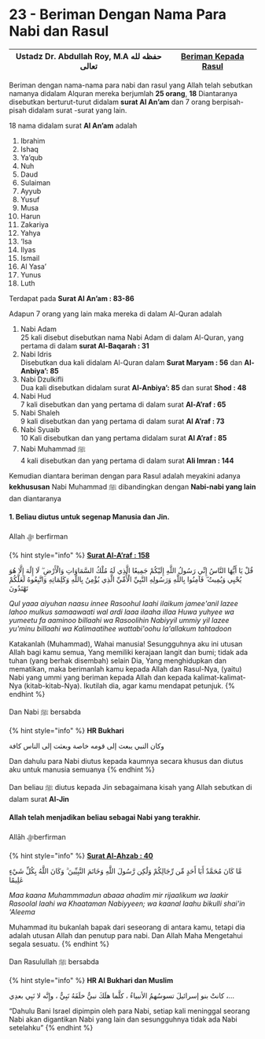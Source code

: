 # 23 - Beriman Dengan Nama Para Nabi dan Rasul

| Ustadz Dr. Abdullah Roy, M.A حفظه لله تعالى | ****[**Beriman Kepada Rasul**](./)**** |
| ------------------------------------------- | -------------------------------------- |

Beriman dengan nama-nama para nabi dan rasul yang Allah telah sebutkan namanya didalam Alquran mereka berjumlah **25 orang**, **18** Diantaranya disebutkan berturut-turut didalam **surat Al An’am** dan 7 orang berpisah-pisah didalam surat -surat yang lain.

18 nama didalam surat **Al An’am** adalah

1. Ibrahim
2. Ishaq
3. Ya’qub
4. Nuh
5. Daud
6. Sulaiman
7. Ayyub
8. Yusuf
9. Musa
10. Harun
11. Zakariya
12. Yahya
13. ‘Isa
14. Ilyas
15. Ismail
16. Al Yasa’
17. Yunus
18. Luth

Terdapat pada **Surat Al An’am : 83-86**

Adapun 7 orang yang lain maka mereka di dalam Al-Quran adalah

1. Nabi Adam\
   25 kali disebut disebutkan nama Nabi Adam di dalam Al-Quran, yang pertama di dalam **surat Al-Baqarah : 31**
2. Nabi Idris\
   Disebutkan dua kali didalam Al-Quran dalam **Surat Maryam : 56** dan **Al-Anbiya’: 85**
3. Nabi Dzulkifli\
   Dua kali disebutkan didalam surat **Al-Anbiya’: 85** dan surat **Shod : 48**
4. Nabi Hud\
   7 kali disebutkan dan yang pertama di dalam surat **Al-A’raf : 65**
5. Nabi Shaleh\
   9 kali disebutkan dan yang pertama di dalam surat **Al A’raf : 73**
6. Nabi Syuaib\
   10 Kali disebutkan dan yang pertama didalam surat **Al A’raf : 85**
7. Nabi Muhammad ﷺ\
   4 kali disebutkan dan yang pertama di dalam surat **Ali Imran : 144**

Kemudian diantara beriman dengan para Rasul adalah meyakini adanya **kekhususan** Nabi Muhammad ﷺ dibandingkan dengan **Nabi-nabi yang lain** dan diantaranya

#### 1. Beliau diutus untuk segenap Manusia dan Jin.&#x20;

Allah ﷻ berfirman

{% hint style="info" %}
****[**Surat Al-A’raf : 158**](https://appngaji.com/al-araf/ayat-158/)****

قُلْ يَا أَيُّهَا النَّاسُ إِنِّي رَسُولُ اللَّهِ إِلَيْكُمْ جَمِيعًا الَّذِي لَهُ مُلْكُ السَّمَاوَاتِ وَالْأَرْضِ ۖ لَا إِلَٰهَ إِلَّا هُوَ يُحْيِي وَيُمِيتُ ۖ فَآمِنُوا بِاللَّهِ وَرَسُولِهِ النَّبِيِّ الْأُمِّيِّ الَّذِي يُؤْمِنُ بِاللَّهِ وَكَلِمَاتِهِ وَاتَّبِعُوهُ لَعَلَّكُمْ تَهْتَدُونَ

_Qul yaaa aiyuhan naasu innee Rasoohul laahi ilaikum jamee'anil lazee lahoo mulkus samaawaati wal ardi laaa ilaaha illaa Huwa yuhyee wa yumeetu fa aaminoo billaahi wa Rasoolihin Nabiyyil ummiy yil lazee yu'minu billaahi wa Kalimaatihee wattabi'oohu la'allakum tahtadoon_

Katakanlah (Muhammad), Wahai manusia! Sesungguhnya aku ini utusan Allah bagi kamu semua, Yang memiliki kerajaan langit dan bumi; tidak ada tuhan (yang berhak disembah) selain Dia, Yang menghidupkan dan mematikan, maka berimanlah kamu kepada Allah dan Rasul-Nya, (yaitu) Nabi yang ummi yang beriman kepada Allah dan kepada kalimat-kalimat-Nya (kitab-kitab-Nya). Ikutilah dia, agar kamu mendapat petunjuk.
{% endhint %}

Dan Nabi ﷺ bersabda

{% hint style="info" %}
**HR Bukhari**

وكان النبي يبعث إلى قومه خاصة وبعثت إلى الناس كافة

Dan dahulu para Nabi diutus kepada kaumnya secara khusus dan diutus aku untuk manusia semuanya
{% endhint %}

Dan beliau ﷺ diutus kepada Jin sebagaimana kisah yang Allah sebutkan di dalam surat **Al-Jin**

#### Allah telah menjadikan beliau sebagai Nabi yang terakhir.

Allāh ﷻberfirman

{% hint style="info" %}
****[**Surat Al-Ahzab : 40**](https://appngaji.com/al-ahzab/ayat-40/)****

مَّا كَانَ مُحَمَّدٌ أَبَا أَحَدٍ مِّن رِّجَالِكُمْ وَلَٰكِن رَّسُولَ اللَّهِ وَخَاتَمَ النَّبِيِّينَ ۗ وَكَانَ اللَّهُ بِكُلِّ شَيْءٍ عَلِيمًا

_Maa kaana Muhammmadun abaaa ahadim mir rijaalikum wa laakir Rasoolal laahi wa Khaataman Nabiyyeen; wa kaanal laahu bikulli shai'in 'Aleema_&#x20;

Muhammad itu bukanlah bapak dari seseorang di antara kamu, tetapi dia adalah utusan Allah dan penutup para nabi. Dan Allah Maha Mengetahui segala sesuatu.
{% endhint %}

Dan Rasulullah ﷺ bersabda

{% hint style="info" %}
**HR Al Bukhari dan Muslim**

كانتْ بنو إسرائيلَ تسوسُهمُ الأنبياءُ ، كلَّما هلَكَ نبيٌّ خلَفَهُ نَبِيٌّ ، وإِنَّه لا نَبِي بعدِي ،…

“Dahulu Bani Israel dipimpin oleh para Nabi, setiap kali meninggal seorang Nabi akan digantikan Nabi yang lain dan sesungguhnya tidak ada Nabi setelahku”
{% endhint %}
